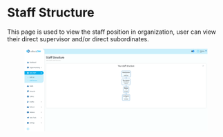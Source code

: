 # Staff Structure

This page is used to view the staff position in organization, user can view their direct supervisor and/or direct subordinates.

<figure><img src="../../.gitbook/assets/Screenshot 2023-02-07 at 14.40.47.png" alt=""><figcaption></figcaption></figure>
